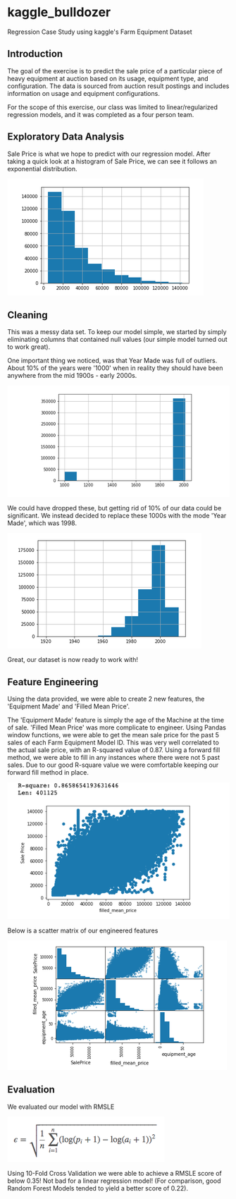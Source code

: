 # kaggle_bulldozer
Regression Case Study using kaggle's Farm Equipment Dataset

## Introduction

The goal of the exercise is to predict the sale price of a particular piece of
heavy equipment at auction based on its usage, equipment type, and
configuration.  The data is sourced from auction result postings and includes
information on usage and equipment configurations.

For the scope of this exercise, our class was limited to linear/regularized 
regression models, and it was completed as a four person team.

## Exploratory Data Analysis

Sale Price is what we hope to predict with our regression model. After taking a quick 
look at a histogram of Sale Price, we can see it follows an exponential distribution.

![Alt text](images/Saleprice.png?raw=True 'Sale Price of Farm Equipment')

## Cleaning

This was a messy data set. To keep our model simple, we started by simply eliminating
columns that contained null values (our simple model turned out to work great).

One important thing we noticed, was that Year Made was full of outliers. About 10% of 
the years were '1000' when in reality they should have been anywhere from the 
mid 1900s - early 2000s. 

![Alt text](images/yearmade_before.png?raw=True 'Year Made Histogram')

We could have dropped these, but getting rid of 10% of our data could be significant. We
instead decided to replace these 1000s with the mode 'Year Made', which was 1998.

![Alt text](images/yearmade_after.png?raw=True 'Year Made Histogram After Cleaning')

Great, our dataset is now ready to work with!

## Feature Engineering

Using the data provided, we were able to create 2 new features, the 'Equipment Made' 
and 'Filled Mean Price'. 

The 'Equipment Made' feature is simply the age of the Machine at the time of sale.
'Filled Mean Price' was more complicate to engineer. Using Pandas window functions, we
were able to get the mean sale price for the past 5 sales of each Farm Equipment Model ID.
This was very well correlated to the actual sale price, with an R-squared value of 0.87. Using a 
forward fill method, we were able to fill in any instances where there were not 5 past sales.
Due to our good R-square value we were comfortable keeping our forward fill method in place.

![Alt text](images/filled_mean_price.png?raw=True 'Filled Mean Price')

Below is a scatter matrix of our engineered features

![Alt text](images/scatter_matrix.png?raw=True 'Engineered Features')

## Evaluation

We evaluated our model with RMSLE

![Alt text](images/rmsle.png?raw=True 'RMSLE')

Using 10-Fold Cross Validation we were able to achieve a RMSLE score of below 0.35! Not bad for a 
linear regression model! (For comparison, good Random Forest Models tended to 
yield a better score of 0.22). 


